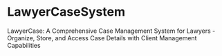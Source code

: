 # LawyerCaseSystem
LawyerCase: A Comprehensive Case Management System for Lawyers - Organize, Store, and Access Case Details with Client Management Capabilities

